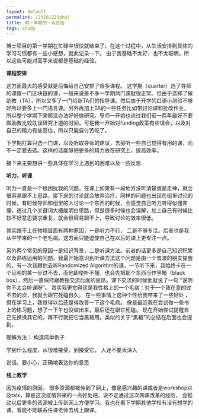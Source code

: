 ```yaml
---
layout: default
permalink: /20201221phd/
title: 第一学期的一点总结
tags: Study
---
```


博士项目的第一学期在忙碌中很快就结束了。在这个过程中，从生活安排到具体的学习习惯都有一些小感想，就此记录一下。 由于我基础不太好，也不太聪明，所以这些可能对高手来说都是基础的经验。

**课程安排** 

这方面最大的感受就是后悔给自己安排了很多课程。 这学期（quarter）选了导师的课跟一门区块链的课，一般来说差不多一学期两门课就很正常。但由于选择了做助教（TA），所以又多了一门给新TA们的指导课。然后由于开学的口语小测验不够好所以要多上一门语言课。另外再加上TA的一些任务比如带讨论课和批改作业，所以整个学期下来都没办法好好做研究。导师一开始也说过我们前一两年最好不要做助教比较耽误研究上道的时间，可是我一开始对funding政策有些误会，以及对自己的精力有些高估，所以只能自讨苦吃了。  

下学期打算只选一门课，以及听取导师的建议，去旁听一些自己觉得有用的课，而不一定要去选。这样的话能够把更多的精力放在研究上，提高效率。


接下来主要想讲一些具体在学习上遇到的困难以及一些反思

**听力，听课**

听力一直是一个很困扰我的问题，在课上如果有一段地方没听清楚或是走神，就会很容易跟不上思路，接下来的讨论就会放弃治疗。同样的问题也出现在组里讨论的时候，有时候导师和组里的人讨论一个东西的时候，会感觉自己听力听得似懂非懂，透过几个关键词大概能明白思路，但是很多时候也会误解，加上自己有时候比较不好意思要求重复，就会很容易跟不上，导致讨论的效率很低。 

其实跟不上在物理层面有两种原因，一是听力不行， 二是不够专注。后者也是我从中学来的一个老毛病。这方面只能迫使自己在以后的课上更专注一点。

另外两个常见的原因一是知识背景，二是听课方法。前者的话更多是自己知识积累以及熟练运用的问题。我最开始意识到听课方法这个问题是由一个普渡的朋友提醒的。有一次我跟他去听Randomized Algorithm的课，一节听下来，我始终卡在一个证明的某一步过不去，而他即使听不懂，也会先把那个东西当作黑箱（black box），然后一直保持跟教授交流后面的思路。课下交流的时候他就说了一句 “说明你不太会听课呀”。 其实我更觉得这是我性格上的一个毛病：对于一个我在意的过不去的坎，我就会跟它死磕很久。 在一些事情上这种个性给我带来了一些好处 ， 但在学习上，我觉得以后还是得改善一下这个毛病。 像是最近我在尝试做一些书上的练习题，想了一下午也没做出来，最后还在跟它死磕。 现在开始尝试提醒自己先换换其它的。再不行就把它当黑箱用。类似的关于“黑箱”的总结在后面也会提到。


理解方法： 构造简单例子

学到什么程度，从很难接受，到接受它， 入迷不要太深入

说话，要小心，正确地表达你的意思

**线上教学** 

因为疫情的原因， 很多资源都被传到了网上，像是感兴趣的课或者是workshop以及talk，算是这次疫情带来的一点好处吧。说不定通过这次网课改革的经历， 会推动以后更多的资源被上传到网上方便学习。我也在看下学期其他学校有没有想学的课，看能不能联系任课老师去线上蹭课。